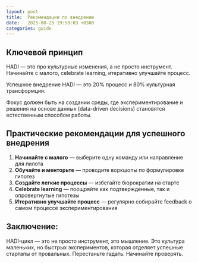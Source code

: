 ```yaml
---
layout: post
title:  Рекомендации по внедрению
date:   2025-08-25 19:58:03 +0300
categories: guide
---
```


## Ключевой принцип

HADI — это про культурные изменения, а не просто инструмент. Начинайте с малого, celebrate learning, итеративно улучшайте процесс.

Успешное внедрение HADI — это 20% процесс и 80% культурная трансформция.

Фокус должен быть на создании среды, где экспериментирование и решения на основе данных (data-driven decisions) становятся естественным способом работы.

## Практические рекомендации для успешного внедрения

1. **Начинайте с малого** — выберите одну команду или направление для пилота
2. **Обучайте и менторьте** — проводите воркшопы по формулировке гипотез
3. **Создайте легкие процессы** — избегайте бюрократии на старте
4. **Celebrate learning** — поощряйте как подтвержденные, так и опровергнутые гипотезы
5. **Итеративно улучшайте процесс** — регулярно собирайте feedback о самом процессе экспериментирования

## Заключение:

HADI-цикл — это не просто инструмент, это мышление. Это культура маленьких, но быстрых экспериментов, которая отделяет успешные стартапы от провальных. Перестаньте гадать. Начинайте проверять.
